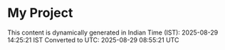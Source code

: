 # My Project

This content is dynamically generated in Indian Time (IST): 2025-08-29 14:25:21 IST
Converted to UTC: 2025-08-29 08:55:21 UTC

